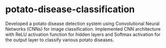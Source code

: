 # potato-disease-classification
Developed a potato disease detection system using Convolutional Neural Networks  (CNNs) for image classification.  Implemented CNN architecture with ReLU activation function for hidden layers and  Softmax activation for the output layer to classify various potato diseases.  
